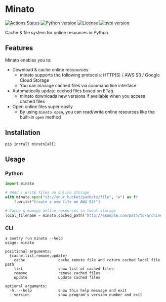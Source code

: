 Minato
======

[![Actions Status](https://github.com/altescy/minato/workflows/CI/badge.svg)](https://github.com/altescy/minato/actions/workflows/ci.yml)
[![Python version](https://img.shields.io/pypi/pyversions/minato)](https://github.com/altescy/minato)
[![License](https://img.shields.io/github/license/altescy/minato)](https://github.com/altescy/minato/blob/master/LICENSE)
[![pypi version](https://img.shields.io/pypi/v/minato)](https://pypi.org/project/minato/)

Cache & file system for online resources in Python


## Features

Minato enables you to:
- Download & cache online recsources
  - minato supports the following protocols: HTTP(S) / AWS S3 / Google Cloud Storage
  - You can manage cached files via command line interface
- Automatically update cached files based on ETag
  - minato downloads new versions if available when you access cached files
- Open online files super easily
  - By using `minato.open`, you can read/write online resources like the built-in `open` method

## Installation

```
pip install minato[all]
```

## Usage

### Python

```python
import minato

# Read / write files on online storage
with minato.open("s3://your_bucket/path/to/file", "w") as f:
    f.write("Create a new file on AWS S3!")

# Cache & manage online resources in local storage
local_filename = minato.cached_path("http://example.com/path/to/archive.zip!inner/path/to/file")
```

### CLI

```
❯ poetry run minato --help
usage: minato

positional arguments:
  {cache,list,remove,update}
    cache               cache remote file and return cached local file path
    list                show list of cached files
    remove              remove cached files
    update              update cached files

optional arguments:
  -h, --help            show this help message and exit
  --version             show program's version number and exit
```
